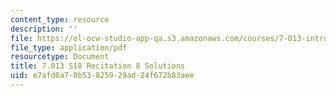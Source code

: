 ```yaml
---
content_type: resource
description: ''
file: https://ol-ocw-studio-app-qa.s3.amazonaws.com/courses/7-013-introductory-biology-spring-2018/e7afd6a70b53825929ad24f672b83aee_MIT7_013s18R8S.pdf
file_type: application/pdf
resourcetype: Document
title: 7.013 S18 Recitation 8 Solutions
uid: e7afd6a7-0b53-8259-29ad-24f672b83aee
---
```


